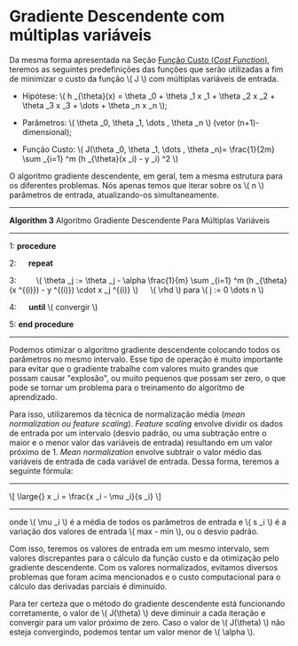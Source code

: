 # Gradiente Descendente com múltiplas variáveis

Da mesma forma apresentada na Seção [Função Custo (_Cost Function_)](../3/2-3.md), teremos as
seguintes predefinições das funções que serão utilizadas a fim de minimizar o custo da função
\\( J \\) com múltiplas variáveis de entrada.

- Hipótese:
\\( h _{\theta}(x) = \theta _0 + \theta _1 x _1 + \theta _2 x _2 + \theta _3 x _3 + \dots + \theta _n x _n \\);

- Parâmetros:
\\( \theta _0, \theta _1, \dots , \theta _n \\) (vetor (n+1)-dimensional);

- Função Custo:
\\( J(\theta _0, \theta _1, \dots , \theta _n)= \frac{1}{2m} \sum _{i=1} ^m (h _{\theta}(x _i) - y _i) ^2 \\)

O algoritmo gradiente descendente, em geral, tem a mesma estrutura para os diferentes problemas.
Nós apenas temos que iterar sobre os \\( n \\) parâmetros de entrada, atualizando-os simultaneamente.

---

**Algorithm 3** Algoritmo Gradiente Descendente Para Múltiplas Variáveis

---

1: **procedure**

2: &emsp; **repeat**

3: &emsp;&emsp; \\( \theta _j := \theta _j - \alpha \frac{1}{m} \sum _{i=1} ^m
  (h _{\theta}(x ^{(i)}) - y ^{(i)}) \cdot x _j ^{(i)} \\)
  &emsp; \\( \rhd \\) para \\( j := 0 \dots n \\)

4: &emsp; **until** \\( convergir \\)

5: **end procedure**

---

Podemos otimizar o algoritmo gradiente descendente colocando todos os parâmetros no mesmo
intervalo. Esse tipo de operação é muito importante para evitar que o gradiente trabalhe com
valores muito grandes que possam causar "explosão", ou muito pequenos que possam ser zero, o
que pode se tornar um problema para o treinamento do algoritmo de aprendizado.

Para isso, utilizaremos da técnica de normalização média (_mean normalization ou feature scaling_).
_Feature scaling_ envolve dividir os dados de entrada por um intervalo (desvio padrão, ou uma subtração
entre o maior e o menor valor das variáveis de entrada) resultando em um valor próximo de 1. _Mean normalization_
envolve subtrair o valor médio das variáveis de entrada de cada variável de entrada.
Dessa forma, teremos a seguinte fórmula:

---

\\[
  \large{} x _i = \frac{x _i - \mu _i}{s _i}
\\]

---

onde \\( \mu _i \\) é a média de todos os parâmetros de entrada e \\( s _i \\) é a variação dos valores de entrada
\\( max - min \\), ou o desvio padrão.

Com isso, teremos os valores de entrada em um mesmo intervalo, sem valores discrepantes para o
cálculo da função custo e da otimização pelo gradiente descendente. Com os valores normalizados,
evitamos diversos problemas que foram acima mencionados e o custo computacional para o cálculo
das derivadas parciais é diminuído.

Para ter certeza que o método do gradiente descendente está funcionando corretamente, o valor de
\\( J(\theta) \\) deve diminuir a cada iteração e convergir para um valor próximo de zero. Caso o valor de
\\( J(\theta) \\) não esteja convergindo, podemos tentar um valor menor de \\( \alpha \\).
